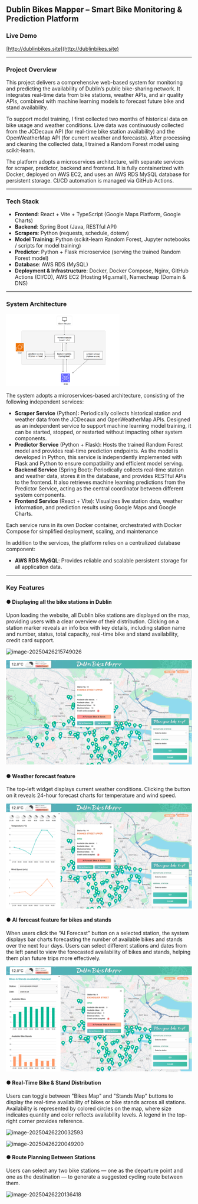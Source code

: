## Dublin Bikes Mapper – Smart Bike Monitoring & Prediction Platform



### Live Demo

[http://dublinbikes.site](http://dublinbikes.site)

------

### Project Overview

This project delivers a comprehensive web-based system for monitoring and predicting the availability of Dublin’s public bike-sharing network. It integrates real-time data from bike stations, weather APIs, and air quality APIs, combined with machine learning models to forecast future bike and stand availability.

To support model training, I first collected two months of historical data on bike usage and weather conditions. Live data was continuously collected from the JCDecaux API (for real-time bike station availability) and the OpenWeatherMap API (for current weather and forecasts). After processing and cleaning the collected data, I trained a Random Forest model using scikit-learn.

The platform adopts a microservices architecture, with separate services for scraper, predictor, backend and frontend. It is fully containerized with Docker, deployed on AWS EC2, and uses an AWS RDS MySQL database for persistent storage. CI/CD automation is managed via GitHub Actions.

------

###  Tech Stack

- **Frontend**: React + Vite + TypeScript (Google Maps Platform, Google Charts)
- **Backend**: Spring Boot (Java, RESTful API)
- **Scrapers**: Python (requests, schedule, dotenv)
- **Model Training**: Python (scikit-learn Random Forest, Jupyter notebooks / scripts for model training)
- **Predictor**: Python + Flask microservice (serving the trained Random Forest model)
- **Database**: AWS RDS (MySQL)
- **Deployment & Infrastructure**: Docker, Docker Compose, Nginx, GitHub Actions (CI/CD), AWS EC2 (Hosting t4g.small), Namecheap (Domain & DNS)

---

### System Architecture

<img src="docs/images/image-20250426232801130.png" alt="image-20250426232801130" style="zoom:30%;" />

The system adopts a microservices-based architecture, consisting of the following independent services:

- **Scraper Service** (Python): Periodically collects historical station and weather data from the JCDecaux and OpenWeatherMap APIs. Designed as an independent service to support machine learning model training, it can be started, stopped, or restarted without impacting other system components.
- **Predictor Service** (Python + Flask): Hosts the trained Random Forest model and provides real-time prediction endpoints. As the model is developed in Python, this service is independently implemented with Flask and Python to ensure compatibility and efficient model serving.
- **Backend Service** (Spring Boot): Periodically collects real-time station and weather data, stores it in the database, and provides RESTful APIs to the frontend. It also retrieves machine learning predictions from the Predictor Service, acting as the central coordinator between different system components.
- **Frontend Service** (React + Vite): Visualizes live station data, weather information, and prediction results using Google Maps and Google Charts.

Each service runs in its own Docker container, orchestrated with Docker Compose for simplified deployment, scaling, and maintenance

In addition to the services, the platform relies on a centralized database component:

- **AWS RDS MySQL**: Provides reliable and scalable persistent storage for all application data.

---

### Key Features

#### **● Displaying all the bike stations in Dublin**

Upon loading the website, all Dublin bike stations are displayed on the map, providing users with a clear overview of their distribution. Clicking on a station marker reveals an info box with key details, including station name and number, status, total capacity, real-time bike and stand availability, credit card support.

![image-20250426215749026](docs/images/image-20250426215749026.png)

![image-20250426215822921](docs/images/image-20250426215822921.png)



#### **● Weather forecast feature**

The top-left widget displays current weather conditions. Clicking the button on it  reveals 24-hour forecast charts for temperature and wind speed.

![image-20250426215859705](docs/images/image-20250426215859705.png)



#### ● **AI forecast feature for bikes and stands**

When users click the “AI Forecast” button on a selected station, the system displays bar charts forecasting the number of available bikes and stands over the next four days. Users can select different stations and dates from the left panel to view the forecasted availability of bikes and stands, helping them plan future trips more effectively.

![image-20250426220001780](docs/images/image-20250426220001780.png)



#### **● Real-Time Bike & Stand Distribution**

Users can toggle between "Bikes Map" and "Stands Map" buttons to display the real-time availability of bikes or bike stands across all stations. Availability is represented by colored circles on the map, where size indicates quantity and color reflects availability levels. A legend in the top-right corner provides reference.

![image-20250426220032593](docs/images/image-20250426220032593.png)

![image-20250426220049200](docs/images/image-20250426220049200.png)

#### **● Route Planning Between Stations**

Users can select any two bike stations — one as the departure point and one as the destination — to generate a suggested cycling route between them. 

![image-20250426220136418](docs/images/image-20250426220136418.png)

